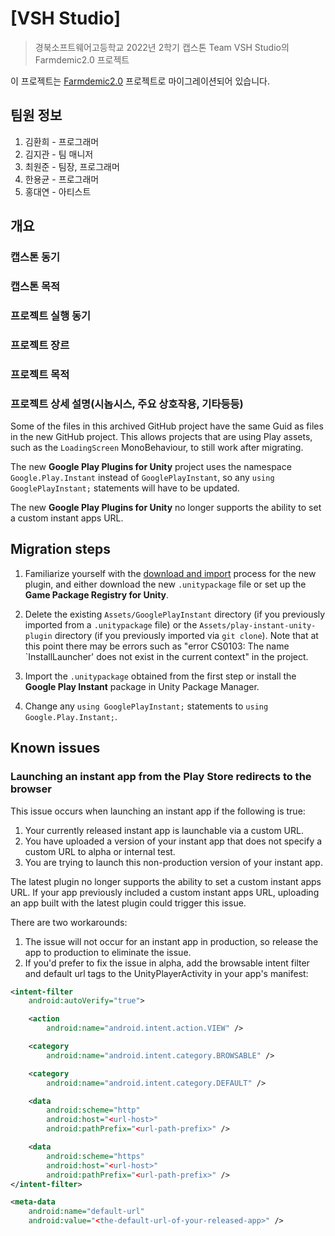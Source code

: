 # [VSH Studio]
> 경북소프트웨어고등학교 2022년 2학기 캡스톤 Team VSH Studio의 Farmdemic2.0 프로젝트

이 프로젝트는 [Farmdemic2.0](//https://github.com/lapeuchi/Farmdemic2.0) 프로젝트로 마이그레이션되어 있습니다.

## 팀원 정보
1. 김환희 - 프로그래머
2. 김지관 - 팀 매니저
3. 최원준 - 팀장, 프로그래머
4. 한용균 - 프로그래머
5. 홍대연 - 아티스트


## 개요

### 캡스톤 동기
### 캡스톤 목적
### 프로젝트 실행 동기
### 프로젝트 장르
### 프로젝트 목적
### 프로젝트 상세 설명(시놉시스, 주요 상호작용, 기타등등)

Some of the files in this archived GitHub project have the same Guid as files in
the new GitHub project. This allows projects that are using Play assets, such as
the `LoadingScreen` MonoBehaviour, to still work after migrating.

The new **Google Play Plugins for Unity** project uses the namespace
`Google.Play.Instant` instead of `GooglePlayInstant`, so any `using
GooglePlayInstant;` statements will have to be updated.

The new **Google Play Plugins for Unity** no longer supports the ability to set a custom instant apps URL.

## Migration steps

1.  Familiarize yourself with the
    [download and import](//developer.android.com/topic/google-play-instant/getting-started/game-unity-plugin#import-plugin)
    process for the new plugin, and either download the new `.unitypackage` file
    or set up the **Game Package Registry for Unity**.

1.  Delete the existing `Assets/GooglePlayInstant` directory (if you previously
    imported from a `.unitypackage` file) or the
    `Assets/play-instant-unity-plugin` directory (if you previously imported via
    `git clone`). Note that at this point there may be errors such as "error
    CS0103: The name `InstallLauncher' does not exist in the current context" in
    the project.

1.  Import the `.unitypackage` obtained from the first step or install the
    **Google Play Instant** package in Unity Package Manager.

1.  Change any `using GooglePlayInstant;` statements to `using
    Google.Play.Instant;`.

## Known issues

### Launching an instant app from the Play Store redirects to the browser

This issue occurs when launching an instant app if the following is true:
1. Your currently released instant app is launchable via a custom URL.
1. You have uploaded a version of your instant app that does not specify a custom URL to alpha or internal test.
1. You are trying to launch this non-production version of your instant app.

The latest plugin no longer supports the ability to set a custom instant apps URL. If your app previously included a custom instant apps URL, uploading an app built with the latest plugin could trigger this issue.

There are two workarounds:
1. The issue will not occur for an instant app in production, so release the app to production to eliminate the issue.
1. If you'd prefer to fix the issue in alpha, add the browsable intent filter and default url tags to the UnityPlayerActivity in your app's manifest:
```xml
<intent-filter
    android:autoVerify="true">

    <action
        android:name="android.intent.action.VIEW" />

    <category
        android:name="android.intent.category.BROWSABLE" />

    <category
        android:name="android.intent.category.DEFAULT" />

    <data
        android:scheme="http"
        android:host="<url-host>"
        android:pathPrefix="<url-path-prefix>" />

    <data
        android:scheme="https"
        android:host="<url-host>"
        android:pathPrefix="<url-path-prefix>" />
</intent-filter>

<meta-data
    android:name="default-url"
    android:value="<the-default-url-of-your-released-app>" />

```